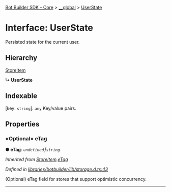 [Bot Builder SDK - Core](../README.md) > [__global](../modules/botbuilder.__global.md) > [UserState](../interfaces/botbuilder.__global.userstate.md)



# Interface: UserState


Persisted state for the current user.

## Hierarchy


 [StoreItem](botbuilder.storeitem.md)

**↳ UserState**







## Indexable

\[key: `string`\]:&nbsp;`any`
Key/value pairs.



## Properties
<a id="etag"></a>

### «Optional» eTag

**●  eTag**:  *`undefined`⎮`string`* 

*Inherited from [StoreItem](botbuilder.storeitem.md).[eTag](botbuilder.storeitem.md#etag)*

*Defined in [libraries/botbuilder/lib/storage.d.ts:43](https://github.com/Microsoft/botbuilder-js/blob/5422076/libraries/botbuilder/lib/storage.d.ts#L43)*



(Optional) eTag field for stores that support optimistic concurrency.




___


